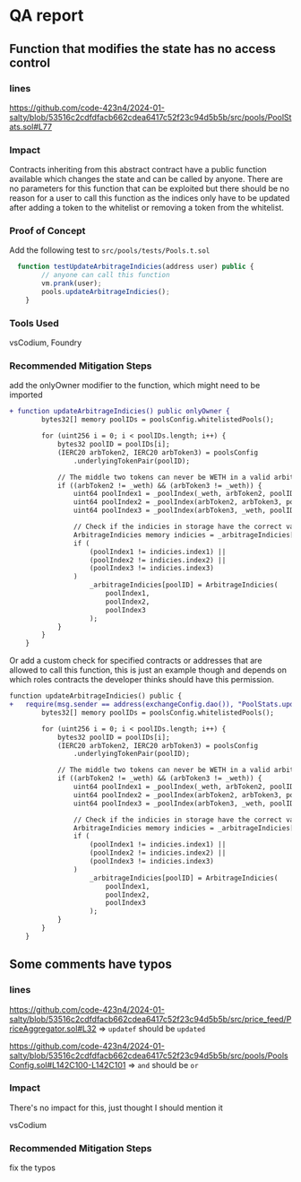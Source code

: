 # QA report

## Function that modifies the state has no access control

### lines

<https://github.com/code-423n4/2024-01-salty/blob/53516c2cdfdfacb662cdea6417c52f23c94d5b5b/src/pools/PoolStats.sol#L77>

### Impact

Contracts inheriting from this abstract contract have a public function available which changes the state and can be called by anyone. There are no parameters for this function that can be exploited but there should be no reason for a user to call this function as the indices only have to be updated after adding a token to the whitelist or removing a token from the whitelist.

### Proof of Concept

Add the following test to `src/pools/tests/Pools.t.sol`

```javascript
  function testUpdateArbitrageIndicies(address user) public {
        // anyone can call this function
        vm.prank(user);
        pools.updateArbitrageIndicies();
    }
```

### Tools Used

vsCodium, Foundry

### Recommended Mitigation Steps

add the onlyOwner modifier to the function, which might need to be imported

```diff
+ function updateArbitrageIndicies() public onlyOwner {
        bytes32[] memory poolIDs = poolsConfig.whitelistedPools();

        for (uint256 i = 0; i < poolIDs.length; i++) {
            bytes32 poolID = poolIDs[i];
            (IERC20 arbToken2, IERC20 arbToken3) = poolsConfig
                .underlyingTokenPair(poolID);

            // The middle two tokens can never be WETH in a valid arbitrage path as the path is WETH->arbToken2->arbToken3->WETH.
            if ((arbToken2 != _weth) && (arbToken3 != _weth)) {
                uint64 poolIndex1 = _poolIndex(_weth, arbToken2, poolIDs);
                uint64 poolIndex2 = _poolIndex(arbToken2, arbToken3, poolIDs);
                uint64 poolIndex3 = _poolIndex(arbToken3, _weth, poolIDs);

                // Check if the indicies in storage have the correct values - and if not then update them
                ArbitrageIndicies memory indicies = _arbitrageIndicies[poolID];
                if (
                    (poolIndex1 != indicies.index1) ||
                    (poolIndex2 != indicies.index2) ||
                    (poolIndex3 != indicies.index3)
                )
                    _arbitrageIndicies[poolID] = ArbitrageIndicies(
                        poolIndex1,
                        poolIndex2,
                        poolIndex3
                    );
            }
        }
    }

```

Or add a custom check for specified contracts or addresses that are allowed to call this function, this is just an example though and depends on which roles contracts the developer thinks should have this permission.

```diff
function updateArbitrageIndicies() public {
+   require(msg.sender == address(exchangeConfig.dao()), "PoolStats.updateArbitrageIndicies is only callable from the dao");
        bytes32[] memory poolIDs = poolsConfig.whitelistedPools();

        for (uint256 i = 0; i < poolIDs.length; i++) {
            bytes32 poolID = poolIDs[i];
            (IERC20 arbToken2, IERC20 arbToken3) = poolsConfig
                .underlyingTokenPair(poolID);

            // The middle two tokens can never be WETH in a valid arbitrage path as the path is WETH->arbToken2->arbToken3->WETH.
            if ((arbToken2 != _weth) && (arbToken3 != _weth)) {
                uint64 poolIndex1 = _poolIndex(_weth, arbToken2, poolIDs);
                uint64 poolIndex2 = _poolIndex(arbToken2, arbToken3, poolIDs);
                uint64 poolIndex3 = _poolIndex(arbToken3, _weth, poolIDs);

                // Check if the indicies in storage have the correct values - and if not then update them
                ArbitrageIndicies memory indicies = _arbitrageIndicies[poolID];
                if (
                    (poolIndex1 != indicies.index1) ||
                    (poolIndex2 != indicies.index2) ||
                    (poolIndex3 != indicies.index3)
                )
                    _arbitrageIndicies[poolID] = ArbitrageIndicies(
                        poolIndex1,
                        poolIndex2,
                        poolIndex3
                    );
            }
        }
    }

```

## Some comments have typos

### lines

<https://github.com/code-423n4/2024-01-salty/blob/53516c2cdfdfacb662cdea6417c52f23c94d5b5b/src/price_feed/PriceAggregator.sol#L32> => `updatef` should be `updated`

<https://github.com/code-423n4/2024-01-salty/blob/53516c2cdfdfacb662cdea6417c52f23c94d5b5b/src/pools/PoolsConfig.sol#L142C100-L142C101> => `and` should be `or`

### Impact

There's no impact for this, just thought I should mention it

vsCodium

### Recommended Mitigation Steps

fix the typos
